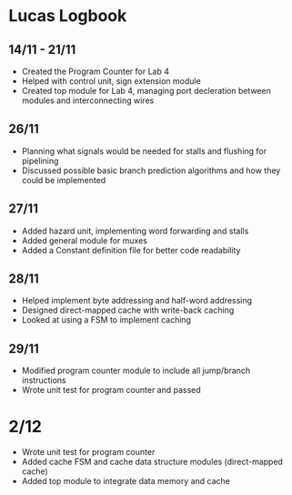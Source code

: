 # Lucas Logbook
## 14/11 - 21/11
- Created the Program Counter for Lab 4
- Helped with control unit, sign extension module
- Created top module for Lab 4, managing port decleration between modules and interconnecting wires

## 26/11
- Planning what signals would be needed for stalls and flushing for pipelining
- Discussed possible basic branch prediction algorithms and how they could be implemented

## 27/11
- Added hazard unit, implementing word forwarding and stalls
- Added general module for muxes
- Added a Constant definition file for better code readability

## 28/11
- Helped implement byte addressing and half-word addressing
- Designed direct-mapped cache with write-back caching
- Looked at using a FSM to implement caching

## 29/11
- Modified program counter module to include all jump/branch instructions
- Wrote unit test for program counter and passed

# 2/12
- Wrote unit test for program counter
- Added cache FSM and cache data structure modules (direct-mapped cache)
- Added top module to integrate data memory and cache
